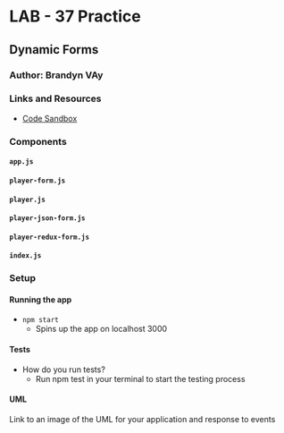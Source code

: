 # LAB - 37 Practice

## Dynamic Forms

### Author: Brandyn VAy

### Links and Resources
* [Code Sandbox](https://codesandbox.io/s/lab-class-37-practice-7q55q)

### Components
#### `app.js`
#### `player-form.js`
#### `player.js`
#### `player-json-form.js`
#### `player-redux-form.js`
#### `index.js`

### Setup

#### Running the app
* `npm start`
  * Spins up the app on localhost 3000
  
#### Tests
* How do you run tests?
  * Run npm test in your terminal to start the testing process

#### UML
Link to an image of the UML for your application and response to events
